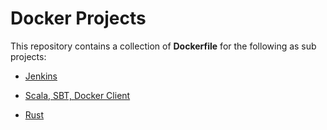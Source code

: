 # Docker Projects

This repository contains a collection of **Dockerfile** for the following as sub projects:

* [Jenkins](https://github.com/joesan/docker-projects/tree/master/jenkins)

* [Scala, SBT, Docker Client](https://github.com/joesan/docker-projects/tree/master/scala-sbt-docker-client)

* [Rust](https://www.rust-lang.org/en-US/)
